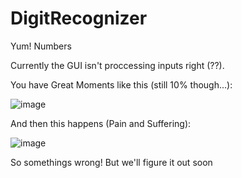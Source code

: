 # DigitRecognizer
Yum! Numbers

Currently the GUI isn't proccessing inputs right (??). 

You have Great Moments like this (still 10% though...):

![image](https://user-images.githubusercontent.com/89476135/148612607-c9752754-006e-4495-b7f4-4cfad4f3a049.png)

And then this happens (Pain and Suffering):

![image](https://user-images.githubusercontent.com/89476135/148612819-83c2ba62-e5b6-45dd-b64d-7321fe3b6c8a.png)

So somethings wrong! But we'll figure it out soon
